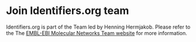# Join Identifiers.org team
Identifiers.org is part of the Team led by Henning Hermjakob. Please refer to the The [EMBL-EBI Molecular Networks Team website](https://www.ebi.ac.uk/about/people/henning-hermjakob) for more information.
